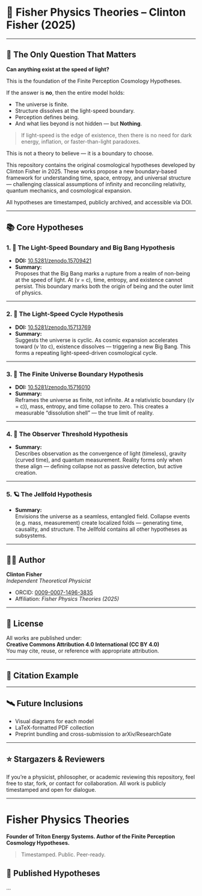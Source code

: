 # 🧠 Fisher Physics Theories – Clinton Fisher (2025)

---
## 📌 The Only Question That Matters

**Can anything exist at the speed of light?**

This is the foundation of the Finite Perception Cosmology Hypotheses.

If the answer is **no**, then the entire model holds:

- The universe is finite.
- Structure dissolves at the light-speed boundary.
- Perception defines being.
- And what lies beyond is not hidden — but **Nothing**.

> If light-speed is the edge of existence, then there is no need for dark energy, inflation, or faster-than-light paradoxes.

This is not a theory to believe — it is a boundary to choose.


This repository contains the original cosmological hypotheses developed by Clinton Fisher in 2025. These works propose a new boundary-based framework for understanding time, space, entropy, and universal structure — challenging classical assumptions of infinity and reconciling relativity, quantum mechanics, and cosmological expansion.

All hypotheses are timestamped, publicly archived, and accessible via DOI.

---

## 📚 Core Hypotheses

### 1. 🚨 The Light-Speed Boundary and Big Bang Hypothesis
- **DOI:** [10.5281/zenodo.15709421](https://doi.org/10.5281/zenodo.15709421)
- **Summary:**  
  Proposes that the Big Bang marks a rupture from a realm of non-being at the speed of light. At \(v = c\), time, entropy, and existence cannot persist. This boundary marks both the origin of being and the outer limit of physics.

---

### 2. 🔁 The Light-Speed Cycle Hypothesis
- **DOI:** [10.5281/zenodo.15713769](https://doi.org/10.5281/zenodo.15713769)
- **Summary:**  
  Suggests the universe is cyclic. As cosmic expansion accelerates toward \(v \to c\), existence dissolves — triggering a new Big Bang. This forms a repeating light-speed-driven cosmological cycle.

---

### 3. 🌌 The Finite Universe Boundary Hypothesis
- **DOI:** [10.5281/zenodo.15716010](https://doi.org/10.5281/zenodo.15716010)
- **Summary:**  
  Reframes the universe as finite, not infinite. At a relativistic boundary (\(v = c\)), mass, entropy, and time collapse to zero. This creates a measurable “dissolution shell” — the true limit of reality.

---

### 4. 🧩 The Observer Threshold Hypothesis
- **Summary:**  
  Describes observation as the convergence of light (timeless), gravity (curved time), and quantum measurement. Reality forms only when these align — defining collapse not as passive detection, but active creation.

---

### 5. 🪐 The Jellfold Hypothesis
- **Summary:**  
  Envisions the universe as a seamless, entangled field. Collapse events (e.g. mass, measurement) create localized folds — generating time, causality, and structure. The Jellfold contains all other hypotheses as subsystems.

---

## 👨‍🔬 Author

**Clinton Fisher**  
*Independent Theoretical Physicist*  
- ORCID: [0009-0007-1496-3835](https://orcid.org/0009-0007-1496-3835)
- Affiliation: *Fisher Physics Theories (2025)*

---

## 🔏 License

All works are published under:  
**Creative Commons Attribution 4.0 International (CC BY 4.0)**  
You may cite, reuse, or reference with appropriate attribution.

---

## 🔗 Citation Example


---

## 🛰️ Future Inclusions

- Visual diagrams for each model
- LaTeX-formatted PDF collection
- Preprint bundling and cross-submission to arXiv/ResearchGate

---

## ⭐ Stargazers & Reviewers

If you’re a physicist, philosopher, or academic reviewing this repository, feel free to star, fork, or contact for collaboration. All work is publicly timestamped and open for dialogue.

---

# Fisher Physics Theories

**Founder of Triton Energy Systems. Author of the Finite Perception Cosmology Hypotheses.**  
> Timestamped. Public. Peer-ready.

## 📄 Published Hypotheses
...
